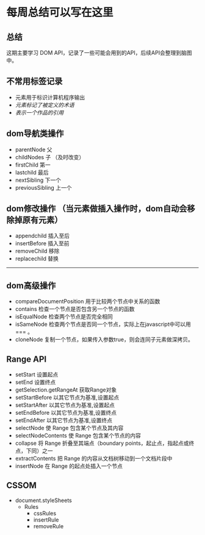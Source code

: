# 每周总结可以写在这里

## 总结
这期主要学习 DOM API，记录了一些可能会用到的API，后续API会整理到脑图中。

## 不常用标签记录
- <samp> 元素用于标识计算机程序输出
- <dfn> 元素标记了被定义的术语
- <cite> 表示一个作品的引用
  
## dom导航类操作
- parentNode 父
- childNodes 子 （及时改变）
- firstChild 第一
- lastchild 最后
- nextSibling 下一个
- previousSibling 上一个

## dom修改操作 （当元素做插入操作时，dom自动会移除掉原有元素）
- appendchild 插入至后
- insertBefore 插入至前
- removeChild 移除
- replacechild 替换
****
## dom高级操作
- compareDocumentPosition 用于比较两个节点中关系的函数
- contains 检查一个节点是否包含另一个节点的函数
- isEqualNode 检查两个节点是否完全相同
- isSameNode 检查两个节点是否同一个节点，实际上在javascript中可以用 === 。
- cloneNode 复制一个节点，如果传入参数true，则会连同子元素做深拷贝。

## Range API
- setStart 设置起点
- setEnd 设置终点
- getSelection.getRangeAt  获取Range对象
- setStartBefore 以其它节点为基准,设置起点
- setStartAfter 以其它节点为基准,设置起点
- setEndBefore 以其它节点为基准,设置终点
- setEndAfter 以其它节点为基准,设置终点
- selectNode 使 Range 包含某个节点及其内容
- selectNodeContents 使 Range 包含某个节点的内容
- collapse 将 Range 折叠至其端点（boundary points，起止点，指起点或终点，下同）之一
- extractContents 把 Range 的内容从文档树移动到一个文档片段中
- insertNode 在 Range 的起点处插入一个节点

## CSSOM
- document.styleSheets
  - Rules
    - cssRules
    - insertRule
    - removeRule